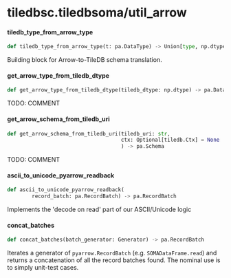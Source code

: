 <a id="tiledbsc.tiledbsoma/util_arrow"></a>

# tiledbsc.tiledbsoma/util\_arrow

<a id="tiledbsc.tiledbsoma/util_arrow.tiledb_type_from_arrow_type"></a>

#### tiledb\_type\_from\_arrow\_type

```python
def tiledb_type_from_arrow_type(t: pa.DataType) -> Union[type, np.dtype]
```

Building block for Arrow-to-TileDB schema translation.

<a id="tiledbsc.tiledbsoma/util_arrow.get_arrow_type_from_tiledb_dtype"></a>

#### get\_arrow\_type\_from\_tiledb\_dtype

```python
def get_arrow_type_from_tiledb_dtype(tiledb_dtype: np.dtype) -> pa.DataType
```

TODO: COMMENT

<a id="tiledbsc.tiledbsoma/util_arrow.get_arrow_schema_from_tiledb_uri"></a>

#### get\_arrow\_schema\_from\_tiledb\_uri

```python
def get_arrow_schema_from_tiledb_uri(tiledb_uri: str,
                                     ctx: Optional[tiledb.Ctx] = None
                                     ) -> pa.Schema
```

TODO: COMMENT

<a id="tiledbsc.tiledbsoma/util_arrow.ascii_to_unicode_pyarrow_readback"></a>

#### ascii\_to\_unicode\_pyarrow\_readback

```python
def ascii_to_unicode_pyarrow_readback(
        record_batch: pa.RecordBatch) -> pa.RecordBatch
```

Implements the 'decode on read' part of our ASCII/Unicode logic

<a id="tiledbsc.tiledbsoma/util_arrow.concat_batches"></a>

#### concat\_batches

```python
def concat_batches(batch_generator: Generator) -> pa.RecordBatch
```

Iterates a generator of `pyarrow.RecordBatch` (e.g. `SOMADataFrame.read`) and returns a
concatenation of all the record batches found. The nominal use is to simply unit-test cases.

